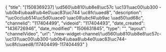 {
    "title": "[1508369237] \ud560\ub810\ub8e8\uc57c \uc131\uac00\ub300 - \ub0b4\ubaa8\ub4e0\uac83\uc744 \uc8fc\uaed8",
    "description": "\uc0cc\ub514\uc5d0\uace0 \uac08\ubcf4\ub9ac \uad50\ud68c",
    "channelid": "117404499",
    "videoid": "117404493",
    "date_created": "1436726946",
    "date_modified": "1506631845",
    "type": "",
    "layout": "channelVideo",
    "url": "\/new-widget-channel\/\ud560\ub810\ub8e8\uc57c-\uc131\uac00\ub300-\ub0b4\ubaa8\ub4e0\uac83\uc744-\uc8fc\uaed8\/117404499-117404493"
}